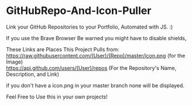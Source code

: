 # GitHubRepo-And-Icon-Puller
Link your GitHub Repositories to your Portfolio, Automated with JS. :)

If you use the Brave Browser Be warned you might have to disable shields,

These Links are Places This Project Pulls from:<br>
	https://raw.githubusercontent.com/(User)/(Repo)/master/icon.png (for the Image)<br>
	https://api.github.com/users/(User)/repos (For the Repository's Name, Description, and Link)

if you don't have a icon.png in your master branch none will be displayed.

Feel Free to Use this in your own projects!
